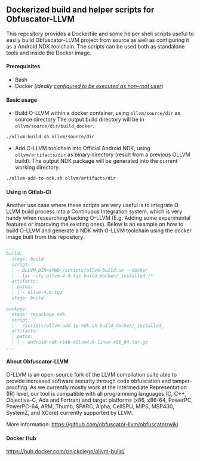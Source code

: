 ## Dockerized build and helper scripts for Obfuscator-LLVM 

This repository provides a Dockerfile and some helper shell scripts useful to easily build Obfuscator-LLVM project from source as well as configuring it as a Android NDK toolchain. The scripts can be used both as standalone tools and inside the Docker image.  

#### Prerequisites

- Bash
- Docker (_ideally [configured to be executed as non-root user](https://docs.docker.com/install/linux/linux-postinstall/#manage-docker-as-a-non-root-user)_)

#### Basic usage

- Build O-LLVM within a docker container, using `ollvm/source/dir` as source directory 
The output build directory will be in `ollvm/source/dir/build_docker`.
```bash
./ollvm-build.sh ollvm/source/dir
```

- Add O-LLVM toolchain into Official Android NDK, using `ollvm/artifacts/dir` as binary directory
(result from a previous OLLVM build). The output NDK package will be generated into the current
working directory.
```bash
./ollvm-add-to-ndk.sh ollvm/artifacts/dir
```

#### Using in Gitlab-CI

Another use case where these scripts are very useful is to integrate O-LLVM build process into a Continuous Integration
system, which is very handy when researching/hacking O-LLVM (E.g: Adding some experimental features or improving
the existing ones).
Below is an example on how to build O-LLVM and generate a NDK with O-LLVM toolchain using the docker image built from this repository:

```yaml
...
build:
  stage: build
  script:
  ┆ - OLLVM_DIR=$PWD /scripts/ollvm-build.sh --docker
  ┆ - tar -cfz ollvm-4.0.tgz build_docker/_installed_/*
  artifacts:
  ┆ paths:
  ┆ ┆ - ollvm-4.0.tgz
  stage: build

package:
  stage: repackage_ndk
  script:
  ┆ - /scripts/ollvm-add-to-ndk.sh build_docker/_installed_
  artifacts:
  ┆ paths:
  ┆ ┆ - android-ndk-r14b-ollvm4.0-linux-x86_64.tar.gz
...
```

#### About Obfuscator-LLVM

O-LLVM is an open-source fork of the LLVM compilation suite able to provide increased software security through code obfuscation and tamper-proofing. As we currently mostly work at the Intermediate Representation (IR) level, our tool is compatible with all programming languages (C, C++, Objective-C, Ada and Fortran) and target platforms (x86, x86-64, PowerPC, PowerPC-64, ARM, Thumb, SPARC, Alpha, CellSPU, MIPS, MSP430, SystemZ, and XCore) currently supported by LLVM.

More information: https://github.com/obfuscator-llvm/obfuscator/wiki


#### Docker Hub

https://hub.docker.com/r/nickdiego/ollvm-build/

